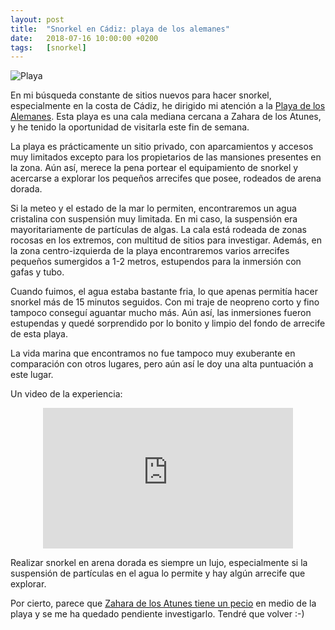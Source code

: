 ```yaml
---
layout: post
title:  "Snorkel en Cádiz: playa de los alemanes"
date:   2018-07-16 10:00:00 +0200
tags:	[snorkel]
---
```


![Playa][playa]

En mi búsqueda constante de sitios nuevos para hacer snorkel, especialmente en
la costa de Cádiz, he dirigido mi atención a la [Playa de los Alemanes][wiki].
Esta playa es una cala mediana cercana a Zahara de los Atunes, y he tenido la
oportunidad de visitarla este fin de semana.

<!--more-->

La playa es prácticamente un sitio privado, con aparcamientos y accesos muy
limitados excepto para los propietarios de las mansiones presentes en la zona.
Aún así, merece la pena portear el equipamiento de snorkel y acercarse a
explorar los pequeños arrecifes que posee, rodeados de arena dorada.

Si la meteo y el estado de la mar lo permiten, encontraremos un agua cristalina
con suspensión muy limitada. En mi caso, la suspensión era mayoritariamente de
partículas de algas. La cala está rodeada de zonas rocosas en los extremos, con
multitud de sitios para investigar. Además, en la zona centro-izquierda de la
playa encontraremos varios arrecifes pequeños sumergidos a 1-2 metros,
estupendos para la inmersión con gafas y tubo.

Cuando fuimos, el agua estaba bastante fria, lo que apenas permitía hacer
snorkel más de 15 minutos seguidos. Con mi traje de neopreno corto y fino
tampoco conseguí aguantar mucho más. Aún así, las inmersiones fueron
estupendas y quedé sorprendido por lo bonito y limpio del fondo de arrecife de
esta playa.

La vida marina que encontramos no fue tampoco muy exuberante en comparación
con otros lugares, pero aún así le doy una alta puntuación a este lugar.

Un video de la experiencia:

<center>
<iframe width="400" height="225"
	src="https://www.youtube-nocookie.com/embed/4JoxTC3NL0A"
	frameborder="0" allow="autoplay; encrypted-media" allowfullscreen>
</iframe>
</center>

Realizar snorkel en arena dorada es siempre un lujo, especialmente si la
suspensión de partículas en el agua lo permite y hay algún arrecife que
explorar.

Por cierto, parece que [Zahara de los Atunes tiene un pecio][pecio] en medio
de la playa y se me ha quedado pendiente investigarlo. Tendré que volver :-)


[wiki]:			https://es.wikipedia.org/wiki/Playa_de_los_Alemanes
[pecio]:		https://www.zaharaenlaweb.com/es/paginas/descubrimiento-de-el-vapor-gibralfaro
[playa]:		{{site.url}}/assets/20180714-snorkel-alemanes.png
